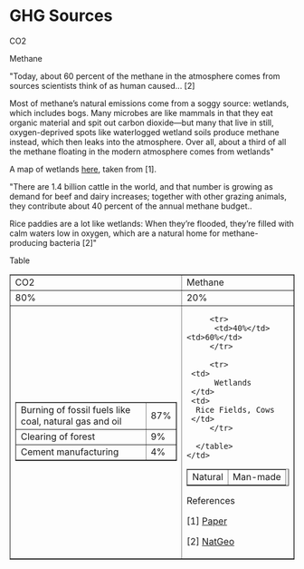 # GHG Sources

CO2

Methane

"Today, about 60 percent of the methane in the atmosphere comes from
sources scientists think of as human caused... [2]

Most of methane’s natural emissions come from a soggy source:
wetlands, which includes bogs. Many microbes are like mammals in that
they eat organic material and spit out carbon dioxide—but many that
live in still, oxygen-deprived spots like waterlogged wetland soils
produce methane instead, which then leaks into the atmosphere. Over
all, about a third of all the methane floating in the modern
atmosphere comes from wetlands"

A map of wetlands [here](https://pbs.twimg.com/media/FVZQ-gkXwAMf37I?format=jpg&name=large),
taken from [1].

"There are 1.4 billion cattle in the world, and that number is growing
as demand for beef and dairy increases; together with other grazing
animals, they contribute about 40 percent of the annual methane
budget..

Rice paddies are a lot like wetlands: When they’re flooded, they’re
filled with calm waters low in oxygen, which are a natural home for
methane-producing bacteria [2]"

Table

<table border="1">

  <tr>
    <td>CO2</td>
    <td>Methane</td>
  </tr>
  <tr>
    <td>80%</td>
    <td>20%</td>
  </tr>
  <tr>
    <td>
      <table border="1">
        <tr>
	  <td>Burning of fossil fuels like coal, natural gas and oil</td>
	  <td>87%</td>
	 </tr>
        <tr>
	  <td>Clearing of forest</td>
	  <td>9%</td>
	 </tr>
        <tr>
	  <td>Cement manufacturing</td>
	  <td>4%</td>
	 </tr>
      </table>
    </td>
    <td>
      <table border="1">
         <tr>
          <td>Natural</td> <td>Man-made</td>
         </tr>
	 
         <tr>
          <td>40%</td> <td>60%</td>
         </tr>
	 
         <tr>
	 <td>
          Wetlands
	 </td>
	 <td>
	  Rice Fields, Cows
	 </td>
         </tr>
	 
      </table>
    </td>
  </tr>
  

</table>






References

[1] [Paper](https://www.researchgate.net/publication/336677463_Global_spatial_distribution_of_wetlands)

[2] [NatGeo](https://www.nationalgeographic.com/environment/article/methane)


